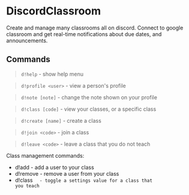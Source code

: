 # DiscordClassroom

Create and manage many classrooms all on discord. Connect to google classroom and get real-time notifications about due dates, and announcements.

## Commands
 > `d!help` - show help menu
 
 > `d!profile <user>` - view a person's profile
 
 > `d!note [note]` - change the note shown on your profile
 
 > `d!class [code]` - view your classes, or a specific class
 
 > `d!create [name]` - create a class
 
 > `d!join <code>` - join a class
 
 > `d!leave <code>` - leave a class that you do not teach
 
 
 Class management commands:
 - d!add <user> - add a user to your class
 - d!remove <user> - remove a user from your class
 - d!class <code> <value> - toggle a settings value for a class that you teach
